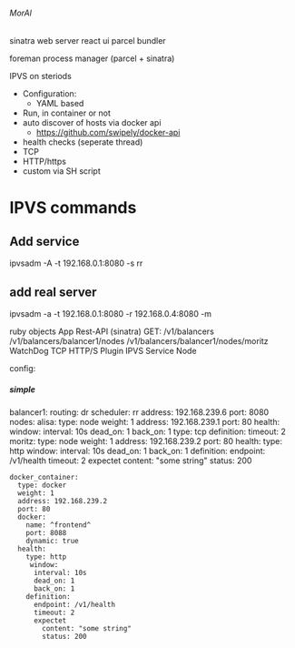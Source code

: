 ###### MorAl

sinatra web server
react ui
  parcel bundler

foreman process manager (parcel + sinatra)

IPVS on steriods


  - Configuration:
    - YAML based
  - Run, in container or not
  - auto discover of hosts via docker api
    - https://github.com/swipely/docker-api
  - health checks (seperate thread)
   - TCP
   - HTTP/https
   - custom via SH script



# IPVS commands
## Add service
  ipvsadm -A -t  192.168.0.1:8080 -s rr

## add real server
  ipvsadm -a -t 192.168.0.1:8080 -r 192.168.0.4:8080 -m
  


ruby objects
  App
    Rest-API (sinatra)
    GET:
      /v1/balancers
        /v1/balancers/balancer1/nodes
          /v1/balancers/balancer1/nodes/moritz
    WatchDog
      TCP
      HTTP/S
      Plugin
    IPVS
      Service
      Node



config:
##### simple

balancer1:
  routing: dr
  scheduler: rr
  address: 192.168.239.6
  port: 8080
  nodes:
    alisa:
      type: node
      weight: 1
      address: 192.168.239.1
      port: 80
      health:
        window:
          interval: 10s
          dead_on: 1
          back_on: 1
        type: tcp
        definition:
          timeout: 2
    moritz:
      type: node
      weight: 1
      address: 192.168.239.2
      port: 80
      health:
        type: http
         window:
          interval: 10s
          dead_on: 1
          back_on: 1
        definition:
          endpoint: /v1/health
          timeout: 2
          expectet
            content: "some string"
            status: 200

    docker_container:
      type: docker
      weight: 1
      address: 192.168.239.2
      port: 80
      docker:
        name: ^frontend^
        port: 8088
        dynamic: true
      health:
        type: http
         window:
          interval: 10s
          dead_on: 1
          back_on: 1
        definition:
          endpoint: /v1/health
          timeout: 2
          expectet
            content: "some string"
            status: 200



  

